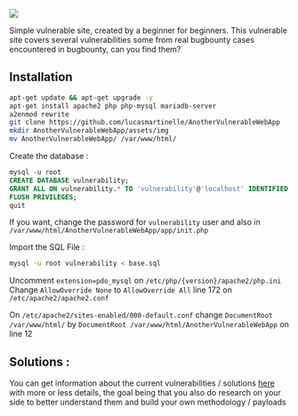 ![](https://zupimages.net/up/20/33/m7ef.png)

Simple vulnerable site, created by a beginner for beginners.
This vulnerable site covers several vulnerabilities some from real bugbounty cases encountered in bugbounty, can you find them?

## Installation
```bash
apt-get update && apt-get upgrade -y
apt-get install apache2 php php-mysql mariadb-server
a2enmod rewrite
git clone https://github.com/lucasmartinelle/AnotherVulnerableWebApp
mkdir AnotherVulnerableWebApp/assets/img
mv AnotherVulnerableWebApp/ /var/www/html/
```

Create the database :
```sql
mysql -u root
CREATE DATABASE vulnerability;
GRANT ALL ON vulnerability.* TO 'vulnerability'@'localhost' IDENTIFIED BY '6xUm%3moNghtQaZ8Q';
FLUSH PRIVILEGES;
quit
```
If you want, change the password for `vulnerability` user and also in `/var/www/html/AnotherVulnerableWebApp/app/init.php`

Import the SQL File :
```bash
mysql -u root vulnerability < base.sql
```

Uncomment `extension=pdo_mysql` on `/etc/php/{version}/apache2/php.ini`
Change `AllowOverride None` to `AllowOverride All` line 172 on `/etc/apache2/apache2.conf`

On `/etc/apache2/sites-enabled/000-default.conf` change `DocumentRoot /var/www/html/` by `DocumentRoot /var/www/html/AnotherVulnerableWebApp` on line 12

## Solutions :
You can get information about the current vulnerabilities / solutions [here](/tree/master/Writeup) with more or less details, the goal being that you also do research on your side to better understand them and build your own methodology / payloads
